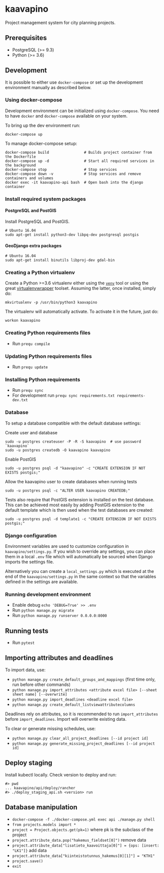 # kaavapino
Project management system for city planning projects.

## Prerequisites

* PostgreSQL (>= 9.3)
* Python (>= 3.6)

## Development

It is possible to either use `docker-compose` or set up the development environment manually
as described below.

### Using docker-compose

Development environment can be initialized using `docker-compose`.
You need to have `docker` and `docker-compose` available on your system.

To bring up the dev environment run:

    docker-compose up

To manage docker-compose setup:

    docker-compose build                # Builds project container from the Dockerfile
    docker-compose up -d                # Start all required services in the background
    docker-compose stop                 # Stop services
    docker-compose down -v              # Stop services and remove containers and volumes
    docker exec -it kaavapino-api bash  # Open bash into the django container

### Install required system packages

#### PostgreSQL and PostGIS

Install PostgreSQL and PostGIS.

    # Ubuntu 16.04
    sudo apt-get install python3-dev libpq-dev postgresql postgis

#### GeoDjango extra packages

    # Ubuntu 16.04
    sudo apt-get install binutils libproj-dev gdal-bin

### Creating a Python virtualenv

Create a Python >=3.6 virtualenv either using the [`venv`](https://docs.python.org/3/library/venv.html) tool or using
the great [virtualenvwrapper](https://virtualenvwrapper.readthedocs.io/en/latest/) toolset. Assuming the latter,
once installed, simply do:

    mkvirtualenv -p /usr/bin/python3 kaavapino

The virtualenv will automatically activate. To activate it in the future, just do:

    workon kaavapino

### Creating Python requirements files

* Run `prequ compile`

### Updating Python requirements files

* Run `prequ update`

### Installing Python requirements

* Run `prequ sync`
* For development run `prequ sync requirements.txt requirements-dev.txt`

### Database

To setup a database compatible with the default database settings:

Create user and database

    sudo -u postgres createuser -P -R -S kaavapino  # use password `kaavapino`
    sudo -u postgres createdb -O kaavapino kaavapino

Enable PostGIS

    sudo -u postgres psql -d "kaavapino" -c "CREATE EXTENSION IF NOT EXISTS postgis;"

Allow the kaavapino user to create databases when running tests

    sudo -u postgres psql -c "ALTER USER kaavapino CREATEDB;"

Tests also require that PostGIS extension is installed on the test database. This can be achieved most easily by
adding PostGIS extension to the default template which is then used when the test databases are created:

    sudo -u postgres psql -d template1 -c "CREATE EXTENSION IF NOT EXISTS postgis;"

### Django configuration

Environment variables are used to customize configuration in `kaavapino/settings.py`. If you wish to override any
settings, you can place them in a local `.env` file which will automatically be sourced when Django imports
the settings file.

Alternatively you can create a `local_settings.py` which is executed at the end of the `kaavapino/settings.py` in the
same context so that the variables defined in the settings are available.

### Running development environment

* Enable debug `echo 'DEBUG=True' >> .env`
* Run `python manage.py migrate`
* Run `python manage.py runserver 0.0.0.0:8000`

## Running tests

* Run `pytest`

## Importing attributes and deadlines

To import data, use:

* `python manage.py create_default_groups_and_mappings` (first time only, run before other commands)
* `python manage.py import_attributes <attribute excel file> [--sheet sheet name] [--overwrite]`
* `python manage.py import_deadlines <deadline excel file>`
* `python manage.py create_default_listviewattributecolumns`

Deadlines rely on attributes, so it is recommended to run `import_attributes` before `import_deadlines`. Import will overwrite existing data.

To clear or generate missing schedules, use:

* `python manage.py clear_all_project_deadlines [--id project id]`
* `python manage.py generate_missing_project_deadlines [--id project id]`

## Deploy staging

Install kubectl locally. Check version to deploy and run:

```
#> pwd
... kaavapino/api/deploy/rancher
#> ./deploy_staging_api.sh <version> run
```

## Database manipulation
* `docker-compose -f ./docker-compose.yml exec api ./manage.py shell`
* `from projects.models import *`
* `project = Project.objects.get(pk=1)` where pk is the subclass of the project
* `project.attribute_data.pop("hakemus_fieldset[0]")` remove data
* `project.attribute_data["lisatieto_kaavoittaja[0]"] = {ops: [insert: "LK1"]}` add data
* `project.attribute_data["kiinteistotunnus_hakemus[0][1]"] = "KTH1"`
* `project.save()`
* `exit`